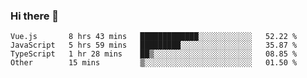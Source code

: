 ### Hi there 👋

<!--
**hjklink/hjklink** is a ✨ _special_ ✨ repository because its `README.md` (this file) appears on your GitHub profile.

Here are some ideas to get you started:

- 🔭 I’m currently working on ...
- 🌱 I’m currently learning ...
- 👯 I’m looking to collaborate on ...
- 🤔 I’m looking for help with ...
- 💬 Ask me about ...
- 📫 How to reach me: ...
- 😄 Pronouns: ...
- ⚡ Fun fact: ...
-->


<!--START_SECTION:waka-->

```text
Vue.js       8 hrs 43 mins   █████████████░░░░░░░░░░░░   52.22 %
JavaScript   5 hrs 59 mins   █████████░░░░░░░░░░░░░░░░   35.87 %
TypeScript   1 hr 28 mins    ██▒░░░░░░░░░░░░░░░░░░░░░░   08.85 %
Other        15 mins         ▒░░░░░░░░░░░░░░░░░░░░░░░░   01.50 %
```

<!--END_SECTION:waka-->

